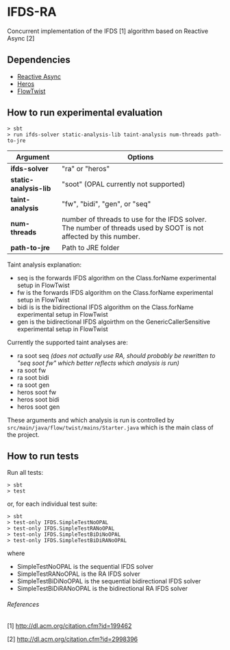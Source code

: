 # IFDS-RA
Concurrent implementation of the IFDS [1] algorithm based on Reactive Async [2]

## Dependencies
- [Reactive Async](https://github.com/phaller/reactive-async)
- [Heros](https://github.com/Sable/heros)
- [FlowTwist](https://github.com/johanneslerch/FlowTwist)

## How to run experimental evaluation
```
> sbt
> run ifds-solver static-analysis-lib taint-analysis num-threads path-to-jre
```

Argument | Options
--- | ---
__ifds-solver__ | "ra" or "heros"
__static-analysis-lib__ | "soot" (OPAL currently not supported)
__taint-analysis__ | "fw", "bidi", "gen", or "seq"
__num-threads__ | number of threads to use for the IFDS solver. The number of threads used by SOOT is not affected by this number.
__path-to-jre__ | Path to JRE folder

Taint analysis explanation:
- seq is the forwards IFDS algorithm on the Class.forName experimental setup in FlowTwist
- fw is the forwards IFDS algorithm on the Class.forName experimental setup in FlowTwist
- bidi is is the bidirectional IFDS algorithm on the Class.forName experimental setup in FlowTwist
- gen is the bidirectional IFDS algoirthm on the GenericCallerSensitive experimental setup in FlowTwist

Currently the supported taint analyses are:
- ra soot seq _(does not actually use RA, should probably be rewritten to "seq soot fw" which better reflects which analysis is run)_
- ra soot fw
- ra soot bidi
- ra soot gen
- heros soot fw
- heros soot bidi
- heros soot gen

These arguments and which analysis is run is controlled by `src/main/java/flow/twist/mains/Starter.java` which is the main class of the project.

## How to run tests
Run all tests:
```
> sbt
> test
```
or, for each individual test suite:
```
> sbt
> test-only IFDS.SimpleTestNoOPAL
> test-only IFDS.SimpleTestRANoOPAL
> test-only IFDS.SimpleTestBiDiNoOPAL
> test-only IFDS.SimpleTestBiDiRANoOPAL
```
where
- SimpleTestNoOPAL is the sequential IFDS solver
- SimpleTestRANoOPAL is the RA IFDS solver
- SimpleTestBiDiNoOPAL is the sequential bidirectional IFDS solver
- SimpleTestBiDiRANoOPAL is the bidirectional RA IFDS solver

###### References
[1] http://dl.acm.org/citation.cfm?id=199462

[2] http://dl.acm.org/citation.cfm?id=2998396

